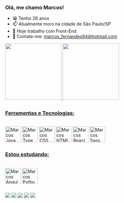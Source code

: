### Olá, me chamo Marcos!

- 😁 Tenho 28 anos
- 📫 Atualmente moro na cidade de São Paulo/SP
- 🔭 Hoje trabalho com Front-End
- 📢 Contate-me: marcos_fernandes94@hotmail.com

<div>
<a href="https://github.com/MarcosFernandes99">
  <img height="180em" src="https://github-readme-stats-sigma-five.vercel.app/api/top-langs/?username=MarcosFernandes99&layout=compact&langs_count=7&theme=highcontrast"/>
  <img height="180em" src="https://github-readme-stats-sigma-five.vercel.app/api?username=MarcosFernandes99&theme=highcontrast"/>
</div>
  
##
  
### Ferramentas e Tecnologias: 
<div style="display: inline-block"><br>
  <img align="center" alt="Marcos Java" height="50" wight="60" src="https://cdn.jsdelivr.net/gh/devicons/devicon/icons/javascript/javascript-original.svg" >
  <img align="center" alt="Marcos Type" height="50" wight="60" src="https://cdn.jsdelivr.net/gh/devicons/devicon/icons/typescript/typescript-original.svg" >
  <img align="center" alt="Marcos CSS" height="50" wight="60" src="https://cdn.jsdelivr.net/gh/devicons/devicon/icons/css3/css3-original.svg" >
  <img align="center" alt="Marcos HTML" height="50" wight="60" src="https://cdn.jsdelivr.net/gh/devicons/devicon/icons/html5/html5-original.svg" >
  <img align="center" alt="Marcos React" height="50" wight="60" src="https://cdn.jsdelivr.net/gh/devicons/devicon/icons/react/react-original.svg" >
  <img align="center" alt="Marcos Sass" height="50" wight="60" src="https://cdn.jsdelivr.net/gh/devicons/devicon/icons/sass/sass-original.svg" >
</div>
  
##
  
 ### Estou estudando:
 <div style="display: inline-block"><br>
  <img align="center" alt="Marcos Angular" height="50" wight="60" src="https://cdn.jsdelivr.net/gh/devicons/devicon/icons/angularjs/angularjs-original.svg" >
  <img align="center" alt="Marcos Python" height="50" wight="60" src="https://cdn.jsdelivr.net/gh/devicons/devicon/icons/python/python-original.svg" >
</div>

##

<div>
  <a href="https://wa.me/5511988591854" target="_blank"><img src="https://img.shields.io/badge/WhatsApp-25D366?style=for-the-badge&logo=whatsapp&logoColor=white" target"_blank"></a>
  <a href="https://www.linkedin.com/in/marcos-fernandes-8a4711175/" target="_blank"><img src="https://img.shields.io/badge/LinkedIn-0077B5?style=for-the-badge&logo=linkedin&logoColor=white" target"_blank"></a>
  <a href="https://www.instagram.com/marcos.jr23/" target="_blank"><img src="https://img.shields.io/badge/Instagram-E4405F?style=for-the-badge&logo=instagram&logoColor=white" target"_blank"></a>
  <a href="mailto:marcos_fernandes94@hotmail.com" target="_blank"><img src="https://img.shields.io/badge/Microsoft_Outlook-0078D4?style=for-the-badge&logo=microsoft-outlook&logoColor=white" target"_blank"></a>
  <a href="mailto:juniorfernandes230@gmail.com" target="_blank"><img src="https://img.shields.io/badge/Gmail-D14836?style=for-the-badge&logo=gmail&logoColor=white" target"_blank"></a>
</div>
